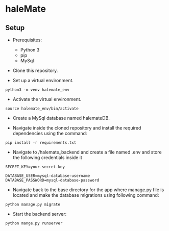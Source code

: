 # haleMate

## Setup
- Prerequisites:
  - Python 3
  - pip
  - MySql

- Clone this repository.

- Set up a virtual environment.
```
python3 -m venv halemate_env
```

- Activate the virtual environment.
```
source halemate_env/bin/activate
```

- Create a MySql database named halemateDB.

- Navigate inside the cloned repository and install the required dependencies using the command:
```
pip install -r requirements.txt
```

- Navigate to /halemate_backend and create a file named .env and store the following credentials inside it
```
SECRET_KEY=your-secret-key

DATABASE_USER=mysql-database-username
DATABASE_PASSWORD=mysql-database-password
```

- Navigate back to the base directory for the app where <span>manage.py</span> file is located and make the database migrations using following command:
```
python manage.py migrate
```

- Start the backend server:
```
python mange.py runserver
```